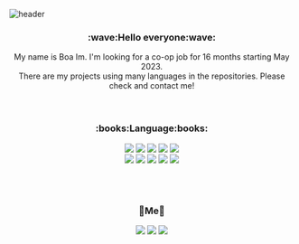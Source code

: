 ![header](https://capsule-render.vercel.app/api?type=Waving&color=gradient&height=300&section=header&text=Boa%20Im&fontSize=90&animation=fadeIn)


<div align="center">
  <h3>:wave:Hello everyone:wave:</h3> 
  My name is Boa Im. I'm looking for a co-op job for 16 months starting May 2023.<br>
  There are my projects using many languages in the repositories. Please check and contact me!
</div>
<br><br>

<div align="center">
  <h3>:books:Language:books:</h3>
<img src="https://img.shields.io/badge/C%23-239120?style=flat-square&logo=Csharp&logoColor=white"/></a>
<img src="https://img.shields.io/badge/HTML-E34F26?style=flat-square&logo=HTML5&logoColor=white"/></a>
<img src="https://img.shields.io/badge/Javascript-F7DF1E?style=flat-square&logo=JavaScript&logoColor=white"/></a>
<img src="https://img.shields.io/badge/CSS-1572B6?style=flat-square&logo=CSS3&logoColor=white"/></a>
<img src="https://img.shields.io/badge/Node%2EJS-339933?style=flat-square&logo=Node.js&logoColor=white"/></a>
<br>
<img src="https://img.shields.io/badge/ASP%2ENET-512BD4?style=flat-square&logo=.NET&logoColor=white">
<img src="https://img.shields.io/badge/MySQL-4479A1?style=flat-square&logo=MySQL&logoColor=white">
<img src="https://img.shields.io/badge/MSSQL-CC2927?style=flat-square&logo=Microsoft SQL Server&logoColor=white">
<img src="https://img.shields.io/badge/MonoGames-E73C00?style=flat-square&logo=MonoGames&logoColor=white">
<img src="https://img.shields.io/badge/JQuery-0769AD?style=flat-square&logo=JQuery&logoColor=white">
</div>

<br><br>

<div align="center">
  <h3>🍒Me🍒</h3>
  <a href="https://www.instagram.com/it_is_canada_"><img src="https://img.shields.io/badge/Instagram-E4405F?style=flat-square&logo=Instagram&logoColor=white&link=https://www.instagram.com/it_is_canada_"/></a>
  <a href="mailto:qhdk15@gmail.com"><img src="https://img.shields.io/badge/Gmail-EA4335?style=flat-square&logo=Gmail&logoColor=white&link=mailto:qhdk15@gmail.com"/></a>
  <a href="mailto:bim1777@conestogac.on.ca"><img src="https://img.shields.io/badge/Outlook-0078D4?style=flat-square&logo=Microsoft Outlook&logoColor=white&link=mailto:bim1777@conestogac.on.ca"/></a>
</div>
